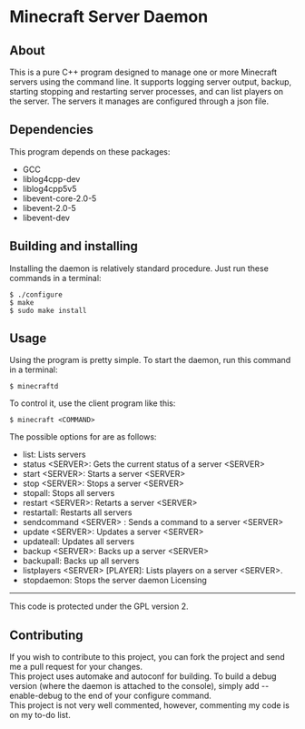 # Minecraft Server Daemon

About
-----
This is a pure C++ program designed to manage one or more Minecraft servers using the command line.  It supports logging server output, backup, starting stopping and restarting server processes, and can list players on the server.  The servers it manages are configured through a json file.  

Dependencies
------------
This program depends on these packages:
* GCC
* liblog4cpp-dev
* liblog4cpp5v5
* libevent-core-2.0-5
* libevent-2.0-5
* libevent-dev

Building and installing
-----------------------

Installing the daemon is relatively standard procedure.  Just run these commands in a terminal:

	$ ./configure
	$ make
	$ sudo make install

Usage
-----

Using the program is pretty simple. To start the daemon, run this command in a terminal:  
	
	$ minecraftd
To control it, use the client program like this:

	$ minecraft <COMMAND>
The possible options for <COMMAND> are as follows:
* list:  Lists servers
* status \<SERVER\>:  Gets the current status of a server \<SERVER\>
* start \<SERVER\>:  Starts a server \<SERVER\>
* stop \<SERVER\>:  Stops a server \<SERVER\>
* stopall:  Stops all servers
* restart \<SERVER\>:  Retarts a server \<SERVER\>
* restartall:  Restarts all servers
* sendcommand \<SERVER\> <COMMAND>:  Sends a command <COMMAND> to a server \<SERVER\>
* update \<SERVER\>:  Updates a server \<SERVER\>
* updateall:  Updates all servers
* backup \<SERVER\>:  Backs up a server \<SERVER\>
* backupall:  Backs up all servers
* listplayers \<SERVER\> [PLAYER]:  Lists players on a server \<SERVER\>.  
* stopdaemon:  Stops the server daemon
Licensing
---------
This code is protected under the GPL version 2.

Contributing
------------
If you wish to contribute to this project, you can fork the project and send me a pull request for your changes.  
This project uses automake and autoconf for building.  To build a debug version (where the daemon is attached to the console), simply add --enable-debug to the end of your configure command.  
This project is not very well commented, however, commenting my code is on my to-do list.  
